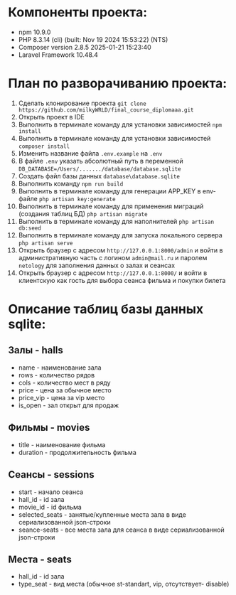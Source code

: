 # Компоненты проекта:
- npm 10.9.0
- PHP 8.3.14 (cli) (built: Nov  19 2024 15:53:22) (NTS)
- Composer version 2.8.5 2025-01-21 15:23:40
- Laravel Framework 10.48.4

# План по разворачиванию проекта:
1. Сделать клонирование проекта `git clone https://github.com/milkyWRLD/final_course_diplomaaa.git`
2. Открыть проект в IDE
3. Выполнить в терминале команду для установки зависимостей `npm install`
4. Выполнить в терминале команду для установки зависимостей `composer install`
5. Изменить название файла `.env.example` на `.env`
6. В файле `.env` указать абсолютный путь в переменной `DB_DATABASE=/Users/......./database/database.sqlite`
7. Cоздать файл базы данных `database\database.sqlite`
8. Выполнить команду `npm run build`
9. Выполнить в терминале команду для генерации APP_KEY в env-файле `php artisan key:generate`
10. Выполнить в терминале команду для применения миграций (создания таблиц БД) `php artisan migrate` 
11. Выполнить в терминале команду для наполнителей `php artisan db:seed`
12. Выполнить в терминале команду для запуска локального сервера `php artisan serve`
13. Открыть браузер с адресом `http://127.0.0.1:8000/admin` и войти в административную часть с логином `admin@mail.ru` и паролем `netology` для заполнения данных о залах и сеансах
14. Открыть браузер с адресом `http://127.0.0.1:8000/` и войти в клиентскую как гость для выбора сеанса фильма и покупки билета
    
# Описание таблиц базы данных sqlite:
## Залы - halls
- name - наименование зала
- rows - количество рядов
- cols - количество мест в ряду
- price - цена за обычное место
- price_vip - цена за vip место
- is_open - зал открыт для продаж
## Фильмы - movies
- title - наименование фильма
- duration - продолжительность фильма
## Сеансы - sessions
- start - начало сеанса
- hall_id - id зала
- movie_id - id фильма
- selected_seats - занятые/купленные места зала в виде сериализованной json-строки
- seance-seats - все места зала для сеанса в виде сериализованной json-строки
## Места - seats
- hall_id - id зала
- type_seat - вид места (обычное st-standart, vip, отсутствует- disable)
